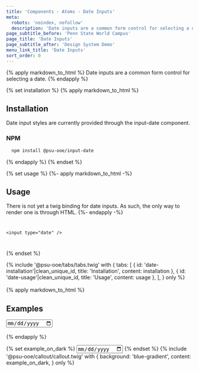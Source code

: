 ```yaml
---
title: 'Components - Atoms - Date Inputs'
meta:
  robots: 'noindex, nofollow'
  description: 'Date inputs are a common form control for selecting a date.'
page_subtitle_before: 'Penn State World Campus'
page_title: 'Date Inputs'
page_subtitle_after: 'Design System Demo'
menu_link_title: 'Date Inputs'
sort_order: 0
---
```

{% apply markdown_to_html %}
Date inputs are a common form control for selecting a date.
{% endapply %}

{% set installation %}
{% apply markdown_to_html %}
  ## Installation
  Date input styles are currently provided through the input-date component.

  ### NPM
  ```bash
    npm install @psu-ooe/input-date
  ```
{% endapply %}
{% endset %}

{% set usage %}
{%- apply markdown_to_html -%}
## Usage
There is not yet a twig binding for date inputs.  As such, the only way to render one is through HTML.
{%- endapply -%}
<code>
<pre class="ds-example">
&lt;input type="date" /&gt;
</pre>
</code>
{% endset %}

{% include '@psu-ooe/tabs/tabs.twig' with {
tabs: [
{ id: 'date-installation'|clean_unique_id, title: 'Installation', content: installation },
{ id: 'date-usage'|clean_unique_id, title: 'Usage', content: usage },
],
} only %}
<br>
<br>
{% apply markdown_to_html %}
## Examples
  <input type="date" />
  <br>
  <br>
{% endapply %}

{% set example_on_dark %}
<input type="date">
{% endset %}
{% include '@psu-ooe/callout/callout.twig' with {
background: 'blue-gradient',
content: example_on_dark,
} only %}
